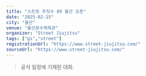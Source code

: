 ```yaml
---
title: "스트릿 주짓수 89 울산 오픈"
date: "2025-02-15"
city: "울산"
venue: "울산문수체육관"
organizer: "Street Jiujitsu"
tags: ["gi","street"]
registrationUrl: "https://www.street-jiujitsu.com/"
sourceUrl: "https://www.street-jiujitsu.com/"
---
```


> 공식 일정에 기재된 대회.
